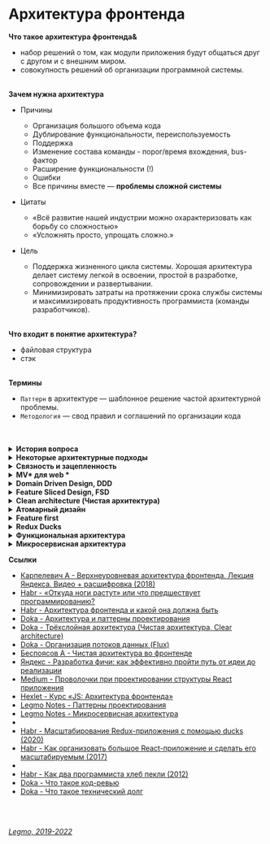 <h1>Архитектура фронтенда</h1>

**Что такое архитектура фронтенда&** 
  - набор решений о том, как модули приложения будут общаться друг с другом и с внешним миром.
  - совокупность решений об организации программной системы.
    <br>
    <br>

**Зачем нужна архитектура**
- Причины
  - Организация большого объема кода
  - Дублирование функциональности, переиспользуемость
  - Поддержка
  - Изменение состава команды - порог/время вхождения, bus-фактор
  - Расширение функциональности (!)
  - Ошибки
  - Все причины вместе — **проблемы сложной системы**

- Цитаты
  - «Всё развитие нашей индустрии можно охарактеризовать как борьбу со сложностью»
  - «Усложнять просто, упрощать сложно.»

- Цель
  - Поддержка жизненного цикла системы. Хорошая архитектура делает систему легкой в освоении, простой в разработке, сопровождении и развертывании. 
  - Минимизировать затраты на протяжении срока службы системы и максимизировать продуктивность программиста (команды разработчиков).
    <br>
    <br>

**Что входит в понятие архитектура?**
- файловая структура
- стэк
  <br>
  <br>

**Термины**
- `Паттерн` в архитектуре — шаблонное решение частой архитектурной проблемы.
- `Методология` — свод правил и соглашений по организации кода
<br>
<br>

[//]: # (История вопроса)
<details><summary><b>История вопроса</b></summary><p>

- 1968 — Эдсгер Дейкстра. Статья «Operator GOTO considered harmful» («Оператор GOTO — оператор безусловного перехода — зло»)
- 1970-е — Дейкстра и Дэвид Парнас — развивали идею, в соавторстве и по отдельности
- 1996 — первая подробная книга об архитектуре. Мэри Шоу и Дэвид Гэрлан. «Архитектура программного обеспечения: перспективы новой дисциплины» («Software Architecture: Perspectives on an Emerging Discipline»)
- После этого подробных книг об архитектуре ПО практически не писалось — именно из-за области применения. В каждой сфере знаний есть свои архитектурные подходы, часто не применимые в других областях. Архитектура — процесс творческий => конкретные книги про как писать архитектуру, вы не найдете.
- 2007 — вышел первый стандарт программной архитектуры: «ISO ISO / IEC 42010:2007». «IEEE 1471: ANSI / IEEE 1471 — 2000: Рекомендации по описанию преимущественно программных систем».

<br></p>
</details> 

[//]: # (Некоторые архитектурные подходы)
<details><summary><b>Некоторые архитектурные подходы</b></summary><p>

- MVC, MVP, MVVM, MV* — 19XX
- Компонент-контейнерный подход — 2000-2010
- Domain Driven Design (DDD) — 2003
- Onion Architecture — 2003-2012
- Clean architecture (Чистая архитектура) — 2012
- Атомарная архитектура, atomic design — 2013
- Микросервисная архитектура — 2011
- Feature Based / Feature first — 2010-2016
- Vertical slices — 2010-2016
- Flux, Redux — 2015
- Redux Duсks — 2015
- Business Logic Component (BLoC)
- Feature Driven Architecture (FDA) — 2018
- Feature Sliced Design (FSD) — 2018
- Функциональная архитектура

<br></p>
</details>

[//]: # (Связность и зацепленность)
<details><summary><b>Связность и зацепленность</b></summary><p>

Хорошая архитектура должна обладать низкой связностью, высокой зацепленностью.<br>
`Low coupling, high cohesion`

`Связность` (coupling) — взаимная зависимость модулей между собой.<br> 
Сколько изменений надо внести в модули при изменении другого модуля.<br>
Чем ниже этот показатель — тем лучше.<br>
Плохо кода модули зависят друг от друга — изменили что-то в компоненте User и надо вносить кучу правок в других модулях.

`Зацепленность` (cohesion) — степень общности обязанностей модуля.<br> 
Насколько модуль сфокусирована на решении одной задачи.<br>
Чем выше этот показатель — тем лучше.<br>
Плохо кода модуль решает несколько разных задач (например авторизация и шифрование).


Ссылки:

- [ООП: некоторые принципы разработки программ на C++](https://statmod.ru/3-5/programming/oop_potapov/index.htm)
- [Как написать аккуратный код? Часть вторая: связность](https://bureau.ru/soviet/20200227/?ysclid=l95u4bmvwd168275487)
- [Medium - Low Coupling и High Cohesion](https://medium.com/german-gorelkin/low-coupling-high-cohesion-d36369fb1be9)
- []()

<br></p>
</details>

[//]: # (MV* для web todo: дополнить)
<details><summary><b>MV* для web *</b></summary><p>

`Model-View-Controller` (Модель-Вид-Контроллер)<br>
Конструкционный шаблон, архитектурный паттерн, концепция. 1979 г<br>
Описывает способ построения структуры приложения, сферы ответственности и взаимодействие каждой из частей в этой
структуре.

Основная идея: нужно чётко разделять ответственность за различное функционирование в наших приложениях.<br>
Делим приложение на 3 основных компонента, каждый отвечает за свои задачи.
Модификация каждого компонента может осуществляться независимо.

- `Model` - обработка данных и логика приложения
- `View` - представление данных пользователю (в любом формате). Пользовательский интерфейс
- `Controller` - обработка действий пользователя, вызов соответствующих ресурсов. Логика управления

Концепция стала популярна благодаря включению в две среды разработки: Struts и Ruby on Rails.

**Model**<br>
Для извлечения и манипуляций данными приложения.<br>
Данные и правила, которые используются для работы с данными.<br>
Содержит логику управления данными.

Только данные, которые должны быть обработаны в соответствии с правилами (дата не может указывать в будущее, e-mail
должен быть в определённом формате, имя не может быть длиннее Х символов, и так далее).

Даёт контроллеру представление данных, которые запросил пользователь (сообщение, страницу книги, фотоальбом, и тому
подобное). Модель данных будет одинаковой, вне зависимости от того, как мы хотим представлять их пользователю (таблицей,
списком...).

**View (Представление, Вид)**<br>
Отвечает за видимое пользователю отображение этих данных.
Применительно к web — формирует отдаваемый сервером браузеру пользователя HTML/CSS.

Обеспечивает различные способы представления данных, которые получены из модели.<br>
Это может быть шаблон, который заполняется данными. Может быть несколько различных view, и контроллер выбирает, какой
подходит наилучшим образом для текущей ситуации.

**Controller**<br>
Управляет всем этим оркестром. Содержит организационную логику.

Обеспечивает связь между пользователем и системой: контролирует ввод данных пользователем и использует модель и
представление для реализации необходимой реакции.

Контроллер может быть устроен так:

- основной котнтроллер - получает все запросы
- он вызывает другие контроллеры - для выполнения действий в зависимости от ситуации.

**Стандартная схема работы:**<br>

- Контроллер получает запрос
- Посылает команду Модели на работу с данными
- В зависимости от ответа Модели Контроллер решает - какое из Представлений вызвать для формирования итогового ответа на
  изначальный Запрос
- Представление по команде Контроллера меняет отображение информации на экране.
- Пользователь взаимодействует с Представлением (кликает по кнопке, например), и тем самым формирует новый запрос к
  Контроллеру

Веб приложение обычно состоит из набора контроллеров, моделей и видов.

**Модификации**<br>
Есть много модификаций шаблона MVC -HMVC (Hierarchical MVC) и другие

**MVC для React & Redux**<br>

- Model = State. Состояние, хранящееся в Redux Store
- View = React компоненты без хуков и своего стейта.
- Controller = Redux (Reducer, Action)

Другой вариант

- Model = Redux
- View = React
- Controller = React-redux. Обёртка, которая принимает стейт, диспатчит ActionCreators и т. При условии, что никаких "
  умных" компонент со своим стейтом и т.д.
<br>
<br>

**Картинки**

<img src="/Assets/Img/architecture-mv-1.jpg" title="Схема 1" alt="Схема 1" />

**Ссылки**

- [Концепция MVC для чайников](https://ruseller.com/lessons.php?id=666)
- [MVC для веб: проще некуда](https://habr.com/ru/post/181772/)
- [Habr - Честный MVC на React + Redux (2016)](https://habr.com/ru/company/developersoft/blog/305812/)
- [Doka - Архитектурный паттерн MVC ](https://doka.guide/js/architecture-mvc/)
- [Medium - Прощай, Redux (2018)](https://medium.com/devschacht/jack-scott-goodbye-redux-4f11cc3c6af5)

<br></p>
</details>

[//]: # (Domain Driven Design, DDD)
<details><summary><b>Domain Driven Design, DDD</b></summary><p>

`Domain Driven Design` (предметно-ориентированное проектирование) - подход построения моделей программных продуктов.

DDD не связан с технологиями. Это про архитектуру.<br>
Вместо этого речь идет о развитии знаний о бизнесе и использовании технологий для обеспечения ценности.

Книга Эрика Эванса «Предметно-ориентированное проектирование (DDD): структуризация сложных программных систем»<br>
Рекоменация Кузебюрдина (It-Kamasutra)

Программное обеспечение это не только код. Код редко является конечной целью вашей работы. Код это только средства
решения бизнес-задач. Так почему код должен быть на языке отличном от языка бизнеса? DDD подчеркивает что код и бизнес
должны говорить на одном языке. Когда барьер преодолён, нет необходимости в переводе или утомительной синхронизации,
информация не потеряется. Каждый участник влияет на Бизнес-Домен, не только разработчики. Получающееся программное
обеспечение - единственная правда для общего языка.

Три основных понятия:

- Единый Язык (Ubiquitous Language)
- Стратегическое моделирование (Strategic Design)
- Тактическое моделирование (Tactical Design)


**Картинки**

<img src="/Assets/Img/architecture-mv-1.jpg" title="Схема 1" alt="Схема 1" />

<br>
<br>

**Ссылки**

- [Habr - Domain Driven Design на практике](https://habr.com/ru/post/334126/)
- [Domain Driven Design (DDD) - что это такое? И как начать использовать DDD в разработке](https://blog-programmista.ru/post/132-ddd-what-is-it.html)
- [Что можно узнать о Domain Driven Design за 10 минут?](https://itnan.ru/post.php?c=1&p=489352)
- []()

<br></p>
</details>

[//]: # (Feature Sliced Design, FSD)
<details><summary><b>Feature Sliced Design, FSD</b></summary><p>

`Feature Sliced Design` - методология проектирования архитектуры frontend-приложений.<br>
Свод правил и соглашений по организации кода

Полезна для средних и больших проектов, которые будут в вашем распоряжении несколько лет.<br>
Учитывает регулярные изменения требований бизнеса.

Не привязана к конкретному языку программирования, UI-фреймворку или менеджеру состояния. 

Одним из минусов является высокий порог входа.<br>
Разработчик должен понимать как работает этот подход и при разработке очередного модуля вам придется подумать о правильности его расположения.

Выделяются следующие архитектурные абстракции:
- `слои` - по области влияния
    - app - инициализация приложения (init, styles, providers, ...);
    - processes - бизнес-процессы приложения управляющие страницами (payment, auth, ...);
    - pages - страницы приложения (user-page, ...);
    - features - части функциональности приложения (auth-by-oauth, ...);
    - entities - бизнес-сущности (viewer, order, ...);
    - shared - переиспользуемый инфраструктурный код (UIKit, libs, API, ...).
- `слайсы` - по бизнес-домену
  - разделение кода на слайсы зависит от проекта, не определяется методологией
  - Например:
    - user
    - post
    - comment
- `сегменты` - по назначению в реализации
    - ui - UI-представление модуля (components, widgets, canvas, ...);
    - model - бизнес-логика модуля (store, effects/actions, hooks/contracts, ...);
    - lib - вспомогательные библиотеки;
    - api - логика взаимодействия с API;
    - config - модуль конфигурации приложения и его окружения.

\*\*\*

- Методология состоит из разделения на 
  - страницы
  - виджеты
  - фичи
  - сущности
  - shared-компоненты

- В папке каждой сущности, виджета, страницы происходит разделение на 
  - /ui, 
  - /lib, 
  - /model. 
 
Основная сложность при использовании методологии заключается в том, чтобы грамотно разбить код.<br>
Всегда проще просто взять, вынести компоненты фичи в папку `/components`, но со временем - с ростом проекта - приходит понимание того, что не всё так просто, и длинная папка `/components` может не радовать, как и размазывание логики фичи по множеству папок, будь то `/redux` или какая-нибудь `/core` папка, куда складываются бизнес-сущности и их логика.


**Ссылки**
- [Оф. сайт](https://feature-sliced.design/)
- [Habr - Архитектура фронтенда и какой она должна быть (2022)](https://habr.com/ru/post/667214/)
- [Илья Азин (Яндекс) — Доклад Feature-Sliced Design (2021, YouTube)](https://www.youtube.com/watch?v=af-PD2yIUiU)
- [Методология "feature-sliced" - идеальный способ структурировать растущий проект?](https://okusov.ru/metodologiya-feature-sliced-idealnyj-sposob-strukturirovat-rastushij-proekt)
- [Структура frontend-приложений. Миф или реальность? (2022)](https://vc.ru/s/fly-code/512625-struktura-frontend-prilozheniy-mif-ili-realnost)
- []()

<br></p>
</details>

[//]: # (Clean architecture. Чистая архитектура)
<details><summary><b>Clean architecture (Чистая архитектура)</b></summary><p>

***

2012 г.

`Чистая архитектура` — способ разделения ответственностей и частей функциональности по степени их близости к предметной области приложения.<br>

`Предметная область` (домен) — часть реального мира, которую моделируем программой. <br>
Такие преобразования данных, которые отражают преобразования в реальном мире.<br>
Например, если мы обновили название товара, то замена старого имени на новое и есть преобразование предметной области (доменное преобразование).

Также называют `трёхслойной арзитектурой` — приложение делится на слои
- `домен` в центре
- `прикладной слой` вокруг него
- `слой адаптеров` снаружи

Чем дальше мы от центра — тем функциональность кода более «сервисная», тем дальше она от предметной области нашего приложения.<br>
Это важно когда мы принимаем решение, к какому слою отнести какой-либо модуль.

[//]: # (Слой 1 — домен)
<details><summary><b>Слой 1 — домен</b></summary><p>

Сущности и данные, которые описывают предметную область приложения и код для преобразования этих данных.

Например, для магазина это: 
- сущности: товары, заказы, пользователи, корзина 
- функции для обновления их данных.

Ядро, которое отличает одно приложение от другого.<br>
То, что точно не поменяется, если мы будем переезжать с React на Angular, или если изменим какой-то пользовательский сценарий.<br>

Структура данных доменных сущностей и суть их преобразований не зависит от внешних обстоятельств.<br>
Внешние обстоятельства запускают доменные преобразования, но не определяют, как они будут протекать.

Для функции добавления товара в корзину неважно, как именно товар был добавлен: самим пользователем через кнопку «Купить» или автоматически по промо-коду. Она в обоих случаях будет принимать товар и возвращать обновлённую корзину с добавленным товаром.
<br></p>
</details>

[//]: # (Слой 2 — прикладной)
<details><summary><b>Слой 2 — прикладной</b></summary><p>

Здесь описываются `юзкейсы` и `порты`. <br>

`Юзкейсы` — пользовательские сценарии. <br>
Отвечают за то, что происходит после возникновения какого-то события.

Например, сценарий «Положить товар в корзину» — это юзкейс. <br>
Описывает действия, которые должны произойти после нажатия на кнопку. 
Говорит:
- сходи на сервер, отправь такой запрос;
- теперь выполни такое-то доменное преобразование;
- а теперь перерисуй UI, используя новые данные.

`Порты` — спецификации того, как наше приложение хочет, чтобы с ним общался внешний мир. Интерфейсы, контракты на поведение.<br>
Служат «буфером» между хотелками нашего приложения и реалиями внешнего мира.<br> 

`Входные порты` (Input Ports) — говорят, как приложение хочет, чтобы к нему обращались извне.<br> 
`Выходные порты` (Output Ports) — говорят, как приложение собирается общаться с внешним миром.
<br></p>
</details>

[//]: # (Слой 3 — адаптеры)
<details><summary><b>Слой 3 — адаптеры</b></summary><p>

`Адаптеры` превращают несовместимое API внешних сервисов в совместимое с хотелками нашего приложения.

Адаптеры — способ понизить зацепление между нашим кодом и кодом сторонних сервисов.<br> 
Низкое зацепление уменьшает необходимость менять один модуль при изменении других.

Во фронтенде чаще всего адаптеры — это UI-фреймворк и модуль запросов к API-серверу. <br>
Например:
- UI-фреймворк;
- модуль запросов к API;
- адаптер для работы с локальным хранилищем (Local storage Browser API);
- адаптеры и конвертеры ответов API к прикладному слою.

Адаптеры часто делят на:
- `управляющие` (driving) — которые посылают сигналы нашему приложению;
  - с ними чаще всего взаимодействует пользователь
  - например, обработка нажатия кнопки UI-фреймворком — это работа управляющего адаптера. Он работает с браузерным API (по сути сторонним сервисом) и преобразует событие в понятный нашему приложению сигнал.
- `управляемые` (driven) — которые получают сигналы от нашего приложения.
  - взаимодействуют с инфраструктурой.
  - во фронтенде большая часть инфраструктуры — это бекенд-сервер, но иногда мы можем взаимодействовать и с какими-то другими сервисами напрямую, например, с поисковым движком.
<br></p>
</details>

[//]: # (Правило зависимостей)
<details><summary><b>Правило зависимостей</b></summary><p>

Только внешние слои могут зависеть от внутренних. 

Следствия:
- домен должен быть независим;
- прикладной слой может зависеть от домена;
- внешние слои могут зависеть от чего угодно.

<br></p>
</details>

[//]: # (Плюсы чистой архитектуры)
<details><summary><b>Плюсы чистой архитектуры</b></summary><p>

- Обособленный домен
  Вся главная функциональность приложения обособлена и собрана в одном месте — в домене. Функциональность в домене независима, а значит, её проще тестировать. Чем меньше у модуля зависимостей, тем меньше нужно инфраструктуры для тестирования, меньше нужно моков и стабов.
  Также обособленный домен проще проверять на соответствие ожиданиям бизнеса. Это помогает новым разработчикам быстрее сориентироваться с тем, что приложение должно делать. Кроме того, обособленный домен помогает быстрее искать ошибки и неточности «перевода» с языка бизнеса на язык программирования.
  - Независимые юзкейсы
  Сценарии приложения, юзкейсы, описаны отдельно. Именно они диктуют, какие сторонние сервисы понадобятся. Мы подстраиваем внешний мир под свои нужды, а не наоборот — это даёт больше свободы в выборе сторонних сервисов. Например, мы можем быстро поменять платёжную систему, если нынешняя стала требовать слишком большую комиссию.
  Также код юзкейсов получается плоским, тестируемым и расширяемым. Мы увидим это на примере позже.
- Заменяемые сторонние сервисы 
  - Внешние сервисы становятся заменяемыми благодаря адаптерам. Пока мы не меняем интерфейс взаимодействия с приложением, нам не важно, какой именно внешний сервис будет реализовывать этот интерфейс.
  Таким образом мы создаём барьер для распространения изменений: изменения в чужом коде не влияют напрямую на наш. Адаптеры также ограничивают и распространение ошибок во время работы приложения.

<br></p>
</details>

[//]: # (Недостатки)
<details><summary><b>Недостатки</b></summary><p>

- Требует времени 
  - Не только на проектирование, но и на реализацию. Всегда проще вызвать сторонний сервис напрямую, чем писать адаптеры. 
- Иногда излишне многословна 
- Завышает порог входа 
- Увеличивает количество кода
<br></p>
</details>

[//]: # (Картинки)
<details><summary><b>Картинки</b></summary><p>

<img src="/Assets/Img/architecture-clean-1.jpg" title="Схема 1" alt="Схема 1" />
<br></p>
</details>

**Ссылки**
- [Robert C. Martin - The Clean Architecture](https://blog.cleancoder.com/uncle-bob/2012/08/13/the-clean-architecture.html)
- [Беспоясов А - Чистая архитектура во фронтенде](https://bespoyasov.ru/blog/clean-architecture-on-frontend/)
- [Беспоясов А - Чистая архитектура во фронтенде. Доклад (YouTube)](https://youtu.be/h4WQRqNjmX0)
- [Беспоясов А - Чистая архитектура во фронтенде. Слайды к докладу](https://bespoyasov.ru/slides/clean-architecture-on-frontend/)

<br></p>
</details>

[//]: # (Атомарный дизайн)
<details><summary><b>Атомарный дизайн</b></summary><p>

Модульная методология для создания библиотек паттернов, простых в поддержке, масштабировании и развитии.<br>
Создание крупных и сложных UI-компонентов из более мелких и простых.

Брэд Фрост, 2016.<br>

5 категорий компонентов:
- `атомы` - неделимы элементы. Кнопка, ссылка, цвет
- `молекулы` - несколько атомов. Строка поиска - текстовое поле + кнопка + пиктограмма + подсказки
- `организмы` - несколько молекул и атомов. Шапка сайта 
- `шаблон` - законченные веб-страницы или экраны приложений (но с тестовым контентом)
- `страницы` - шаблон, заполненный реальным контентом (картинками, текстами и т.д.)

Примеры реализации
- [Storybook](https://storybook.js.org/) - инструмент для разработки и управления библиотекой UI компонентов. Open Source
- [Pattern Lab](https://patternlab.io/) - генератор статических сайтов, использующий методологию атомарного дизайна.

Ссылки:

- [Habr - Атомарный веб-дизайн (2015)](https://habr.com/ru/post/249223/)
- [Брэд Фрост — Атомарный дизайн (перевод)](https://medium.com/%D0%B0%D1%82%D0%BE%D0%BC%D0%B0%D1%80%D0%BD%D1%8B%D0%B9-%D0%B4%D0%B8%D0%B7%D0%B0%D0%B9%D0%BD/atomic-design-foreword-4960ad17bc1a)
- [Всё, что вам нужно знать об атомарном дизайне](https://deadsign.ru/ui/everything-you-need-to-know-about-atomic-design/)

<br></p>
</details>

[//]: # (Feature first)
<details><summary><b>Feature first</b></summary><p>

Большое приложение должно быть набором небольших приложений, которые функционируют изолированно.

`Feature` — единица проекта, на основе разнообразия которых строится продукт.
`Feature-first` — предполагает, что все компоненты, объединенные общей логикой и интерфейсом, являются фичей и располагаются в одном месте.

Иногда под `features` понимают пользовательские сценарии.<br>
Например — добавление товара в корзину, пополнение кошелька.<br>
Есть сущности (пользователь, товар, корзина), есть действия которые мы с ними можем соврешить - подписатьсся на пользователя, зарегистрировать его, авторизовать... Эти действия — features.

Открывая папку feature/Profile, мы находим весь код, относящийся к функционалу профиля пользователя и сразу получаем представление, как это работает.

Похоже на микросервисную архитектуру.

Общий подход:
- Вне папки компонента нет файлов, которые связывают его с приложением. 
- Когда вы используете компонент в приложении — вы импортируете его, как если бы это был любой другой модуль или библиотека. Вплоть до включения файла Readme.md в папку каждого компонента.

Преимущества:
- вы поощряете изоляцию и инкапсуляцию ваших компонентов пользовательского интерфейса. Вы буквально гарантируете, что компоненты вашего приложения будут повторно использоваться в будущих проектах.

\*\*\*

**Ссылки**
- [Организация кода в масштабных React проектах.(2018)](https://blogru.4xxi.com/%D0%BE%D1%80%D0%B3%D0%B0%D0%BD%D0%B8%D0%B7%D0%B0%D1%86%D0%B8%D1%8F-%D0%BA%D0%BE%D0%B4%D0%B0-%D0%B2-%D0%BC%D0%B0%D1%81%D1%88%D1%82%D0%B0%D0%B1%D0%BD%D1%8B%D1%85-react-%D0%BF%D1%80%D0%BE%D0%B5%D0%BA%D1%82%D0%B0%D1%85-bc00ce1621e3)
-[Medium - Feature First Organization (2016)](https://medium.com/front-end-weekly/the-secret-to-organization-in-functional-programming-913484e85fc9)

<br></p>
</details>

[//]: # (Redux Duсks)
<details><summary><b>Redux Duсks</b></summary><p>

См [Legmo Notes - React. Ducks](../JS/React.md#ducks)

<br></p>
</details>

[//]: # (Функциональная архитектура)
<details><summary><b>Функциональная архитектура</b></summary><p>

Примерно так: 
- до начала работы с кодом анализируем будущий продукт
- решаем какие потребуются функции 
- выделяем функции общие для разных частей 
- расставляем их по рейтингу и т.д. 

- [Шерер П - Функциональная архитектура цифровых продуктов. Часть 1](https://sherer-pro.turbopages.org/sherer.pro/s/blog/funkcionalnaja-arhitektura-cifrovyh-produktov-chast-1/)
- [Шерер П - Функциональная архитектура цифровых продуктов. Часть 2](https://sherer-pro.turbopages.org/sherer.pro/s/blog/funkcionalnaja-arhitektura-cifrovyh-produktov-chast-2/)
- [Шерер П - Функциональная архитектура цифровых продуктов. Часть 3](https://sherer-pro.turbopages.org/sherer.pro/s/blog/funkcionalnaya-arxitektura-cifrovyx-produktov-chast-3/?last_related=1&turbo_feed_type=full)

<br></p>
</details>

[//]: # (Микросервисная архитектура)
<details><summary><b>Микросервисная архитектура</b></summary><p>

См [Legmo Notes - Микросервисная архитектура](../WebDeveloping/Microservices.md)

<br></p>
</details>

**Ссылки**

- [Карпелевич А - Верхнеуровневая архитектура фронтенда. Лекция Яндекса. Видео + расшифровка (2018)](https://itnan.ru/post.php?c=1&p=425611)
- [Habr - «Откуда ноги растут» или что предшествует программированию?](https://habr.com/ru/company/otus/blog/493898/)
- [Habr - Архитектура фронтенда и какой она должна быть](https://habr.com/ru/post/667214/)
- [Doka - Архитектура и паттерны проектирования](https://doka.guide/js/architecture-and-design-patterns/)
- [Doka - Трёхслойная архитектура (Чистая архитектура, Clear architecture)](https://doka.guide/js/clean-architecture/)
- [Doka - Организация потоков данных (Flux)](https://doka.guide/js/architecture-data-flow/)
- [Беспоясов А - Чистая архитектура во фронтенде](https://bespoyasov.ru/blog/clean-architecture-on-frontend/)
- [Яндекс - Разработка фичи: как эффективно пройти путь от идеи до реализации](https://academy.yandex.ru/journal/razrabotka-fichi-kak-effektivno-projti-put-ot-idei-do-realizacii)
- [Medium - Проволочки при проектировании структуры React приложения](https://medium.com/@vladimirmorulus/%D0%BF%D1%80%D0%BE%D0%B2%D0%BE%D0%BB%D0%BE%D1%87%D0%BA%D0%B8-%D0%BF%D1%80%D0%B8-%D0%BF%D1%80%D0%BE%D0%B5%D0%BA%D1%82%D0%B8%D1%80%D0%BE%D0%B2%D0%B0%D0%BD%D0%B8%D0%B8-%D1%81%D1%82%D1%80%D1%83%D0%BA%D1%82%D1%83%D1%80%D1%8B-react-%D0%BF%D1%80%D0%B8%D0%BB%D0%BE%D0%B6%D0%B5%D0%BD%D0%B8%D1%8F-609f80105e2c)
- [Hexlet - Курс «JS: Архитектура фронтенда»](https://ru.hexlet.io/courses/js-frontend-architecture)
- [Legmo Notes - Паттерны проектирования](./Pattern.md)
- [Legmo Notes - Микросервисная архитектура](../WebDeveloping/Microservices.md)
- 
- [Habr - Масштабирование Redux-приложения с помощью ducks (2020)](https://habr.com/ru/company/otus/blog/492638/?ysclid=l6sz05stk7523793176)
- [Habr - Как организовать большое React-приложение и сделать его масштабируемым (2017)](https://habr.com/ru/company/nix/blog/329060/)
- 
- [Habr - Как два программиста хлеб пекли (2012)](https://habr.com/ru/post/153225/)
- [Doka - Что такое код-ревью](https://doka.guide/tools/code-review/)
- [Doka - Что такое технический долг](https://doka.guide/js/technical-debt/)

<br>
<br>

*[Legmo, 2019-2022](https://github.com/Legmo/notes/)*